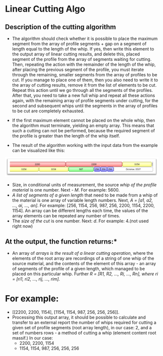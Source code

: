 # Linear Cutting Algo

## Description of the cutting algorithm
* The algorithm should check whether it is possible to place the maximum segment from the array of profile segments + gap on a segment of length equal to the length of the whip. If yes, then write this element to the output array of linear cutting results, and delete this, placed segment of the profile from the array of segments waiting for cutting. Then, repeating the action with the remainder of the length of the whip, after placing the previous segment of the profile, you must iterate through the remaining, smaller segments from the array of profiles to be cut. If you manage to place one of them, then you also need to write it to the array of cutting results, remove it from the list of elements to be cut. Repeat this action until we go through all the segments of the profiles. After that, you need to take a new full whip and repeat all these actions again, with the remaining array of profile segments under cutting, for the second and subsequent whips until the segments in the array of profiles to be cut are completely exhausted.

* If the first maximum element cannot be placed on the whole whip, then the algorithm must terminate, yielding an empty array. This means that such a cutting can not be performed, because the required segment of the profile is greater than the length of the whip itself.

* The result of the algorithm working with the input data from the example can be visualized like this:


![Algorithm schema](result.png)


- Size, in conditional units of measurement, the source *whip of the profile material* is one number. Next - *M*.
For example: 5600.
- *A list of segments of a given length* that need to be made from a whip of the material is one array of variable length numbers. Next, *A = [a1, a2, ..., ai, ..., an]*.
For example: [256, 1154, 256, 987, 256, 2200, 1154, 2200, 1154].
An array can be different lengths each time, the values of the array elements can be repeated any number of times.
- The *size of the cut* is one number. Next: *d*.
For example: 4.(not used right now)



## At the output, the function returns:*

* An array of *arrays is the result of a linear cutting operation*, where the elements of the root array are recordings of a string of one whip of the source material, and the contents of the element of this array - an array of segments of the profile of a given length, which managed to be placed on this particular whip. Further *R = [R1, R2, ..., Ri, ..., Rn], where ri = [ri1, ri2, ..., rij, ..., rim]*.
# For example: 
* [[2200, 2200, 1154], [1154, 1154, 987, 256, 256, 256]].
* Processing this output array, it should be possible to calculate and transfer to an external report the number of whips required for cutting a given set of profile segments (root array length), in our case: 2, and a set of numbers rows - a method of cutting a whip (element content root massif.) In our case:
    - 2200, 2200, 1154
    - 1154, 1154, 987, 256, 256, 256
